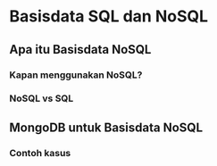 # Basisdata SQL dan NoSQL

## Apa itu Basisdata NoSQL

### Kapan menggunakan NoSQL?

### NoSQL vs SQL


## MongoDB untuk Basisdata NoSQL

### Contoh kasus








